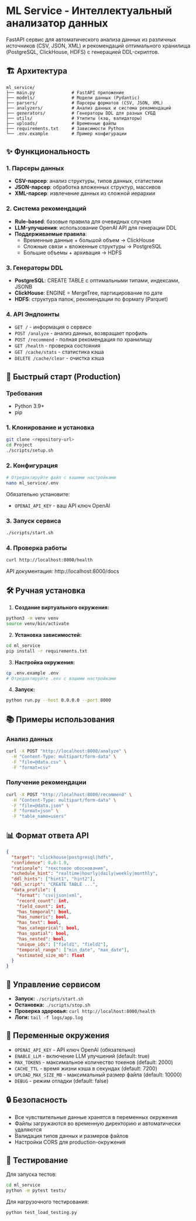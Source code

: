 # ML Service - Интеллектуальный анализатор данных

FastAPI сервис для автоматического анализа данных из различных источников (CSV, JSON, XML) и рекомендаций оптимального хранилища (PostgreSQL, ClickHouse, HDFS) с генерацией DDL-скриптов.

## 🏗️ Архитектура
```
ml_service/
├── main.py              # FastAPI приложение
├── models/              # Модели данных (Pydantic)
├── parsers/             # Парсеры форматов (CSV, JSON, XML)
├── analyzers/           # Анализ данных и система рекомендаций
├── generators/          # Генераторы DDL для разных СУБД
├── utils/               # Утилиты (кэш, валидаторы)
├── uploads/             # Временные файлы
├── requirements.txt     # Зависимости Python
└── .env.example         # Пример конфигурации
```

## ✨ Функциональность

### 1. Парсеры данных
- **CSV-парсер**: анализ структуры, типов данных, статистики
- **JSON-парсер**: обработка вложенных структур, массивов
- **XML-парсер**: извлечение данных из сложной иерархии

### 2. Система рекомендаций
- **Rule-based**: базовые правила для очевидных случаев
- **LLM-улучшения**: использование OpenAI API для генерации DDL
- **Поддерживаемые правила**:
  - Временные данные + большой объем → ClickHouse
  - Сложные связи + вложенные структуры → PostgreSQL
  - Большие объемы + архивация → HDFS

### 3. Генераторы DDL
- **PostgreSQL**: CREATE TABLE с оптимальными типами, индексами, JSONB
- **ClickHouse**: ENGINE = MergeTree, партицирование по дате
- **HDFS**: структура папок, рекомендации по формату (Parquet)

### 4. API Эндпоинты
- `GET /` - информация о сервисе
- `POST /analyze` - анализ данных, возвращает профиль
- `POST /recommend` - полная рекомендация по хранилищу
- `GET /health` - проверка состояния
- `GET /cache/stats` - статистика кэша
- `DELETE /cache/clear` - очистка кэша

## 🚀 Быстрый старт (Production)

### Требования
- Python 3.9+
- pip

### 1. Клонирование и установка
```bash
git clone <repository-url>
cd Project
./scripts/setup.sh
```

### 2. Конфигурация
```bash
# Отредактируйте файл с вашими настройками
nano ml_service/.env
```
Обязательно установите:
- `OPENAI_API_KEY` - ваш API ключ OpenAI

### 3. Запуск сервиса
```bash
./scripts/start.sh
```

### 4. Проверка работы
```bash
curl http://localhost:8000/health
```

API документация: http://localhost:8000/docs

## 🛠️ Ручная установка

1. **Создание виртуального окружения:**
```bash
python3 -m venv venv
source venv/bin/activate
```

2. **Установка зависимостей:**
```bash
cd ml_service
pip install -r requirements.txt
```

3. **Настройка окружения:**
```bash
cp .env.example .env
# Отредактируйте .env с вашими настройками
```

4. **Запуск:**
```bash
python run.py --host 0.0.0.0 --port 8000
```

## 📚 Примеры использования

### Анализ данных
```bash
curl -X POST "http://localhost:8000/analyze" \
  -H "Content-Type: multipart/form-data" \
  -F "file=@data.csv" \
  -F "format=csv"
```

### Получение рекомендации
```bash
curl -X POST "http://localhost:8000/recommend" \
  -H "Content-Type: multipart/form-data" \
  -F "file=@data.json" \
  -F "format=json" \
  -F "table_name=users"
```

## 📊 Формат ответа API

```json
{
  "target": "clickhouse|postgresql|hdfs",
  "confidence": 0.0-1.0,
  "rationale": "текстовое обоснование",
  "schedule_hint": "realtime|hourly|daily|weekly|monthly",
  "ddl_hints": ["hint1", "hint2"],
  "ddl_script": "CREATE TABLE ...",
  "data_profile": {
    "format": "csv|json|xml",
    "record_count": int,
    "field_count": int,
    "has_temporal": bool,
    "has_numeric": bool,
    "has_text": bool,
    "has_categorical": bool,
    "has_spatial": bool,
    "has_nested": bool,
    "unique_ids": ["field1", "field2"],
    "temporal_range": ["min_date", "max_date"],
    "estimated_size_mb": float
  }
}
```

## 🔧 Управление сервисом

- **Запуск:** `./scripts/start.sh`
- **Остановка:** `./scripts/stop.sh`
- **Проверка здоровья:** `curl http://localhost:8000/health`
- **Логи:** `tail -f logs/app.log`

## 📝 Переменные окружения

- `OPENAI_API_KEY` - API ключ OpenAI (обязательно)
- `ENABLE_LLM` - включение LLM улучшений (default: true)
- `MAX_TOKENS` - максимальное количество токенов (default: 2000)
- `CACHE_TTL` - время жизни кэша в секундах (default: 7200)
- `UPLOAD_MAX_SIZE_MB` - максимальный размер файла (default: 10000)
- `DEBUG` - режим отладки (default: false)

## 🔒 Безопасность

- Все чувствительные данные хранятся в переменных окружения
- Файлы загружаются во временную директорию и автоматически удаляются
- Валидация типов данных и размеров файлов
- Настройки CORS для production-окружения

## 🐛 Тестирование

Для запуска тестов:
```bash
cd ml_service
python -m pytest tests/
```

Для нагрузочного тестирования:
```bash
python test_load_testing.py
```